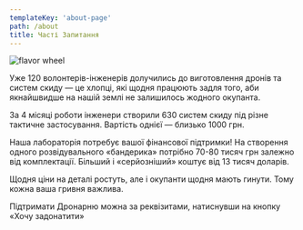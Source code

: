 ```yaml
---
templateKey: 'about-page'
path: /about
title: Часті Запитання
---
```


![flavor wheel](/img/dronarnia/jumbotrons/io_dji_matrice_300_paper_draft_blueprint_d793afce-589e-4789-8707-0b88954347d4.jpg)

Уже 120 волонтерів-інженерів долучились до виготовлення дронів та систем скиду — це хлопці, які щодня працюють задля того, аби якнайшвидше на нашій землі не залишилось жодного окупанта.

За 4 місяці роботи інженери створили 630 систем скиду під різне тактичне застосування. Вартість однієї — близько 1000 грн.

Наша лабораторія потребує вашої фінансової підтримки! На створення одного розвідувального «бандерика» потрібно 70-80 тисяч грн залежно від комплектації. Більший і «серйозніший» коштує від 13 тисяч доларів.

Щодня ціни на деталі ростуть, але і окупанти щодня мають гинути. Тому кожна ваша гривня важлива.

Підтримати Дронарню можна за реквізитами, натиснувши на кнопку «Хочу задонатити»
